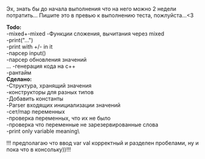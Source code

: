 Эх, знать бы до начала выполнения что на него можно 2 недели потратить...
Пишите это в превью к выполнению теста, пожлуйста...<3

**Todo:**\
	-mixed+-mixed
	-Функции сложения, вычитания через mixed\
	-print("...")\
	-print with +/- in it\
	-парсер input()\
	-парсер обновления значений\
	...
	-генерация кода на с++\
	-рантайм\
**Сделано:**\
	-Структура, хранящий значения\
	-конструкторы для разных типов\
	-Добавить константы\
	-Parser входящих инициализации значений\
	-сет/map переменных\
	-проверка переменных, что их не было\
	-проверка что переменные не зарезервированные слова\
	-print only variable meaning\

!!! предполагаю что ввод var val корректный и разделен пробелами, ну и пока что в консольку))!!!
